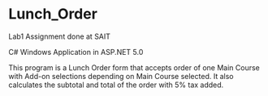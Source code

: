 # Lunch_Order
Lab1 Assignment done at SAIT

C# Windows Application in ASP.NET 5.0

This program is a Lunch Order form that accepts order of one Main Course
with Add-on selections depending on Main Course selected.
It also calculates the subtotal and total of the order with 5% tax added.
